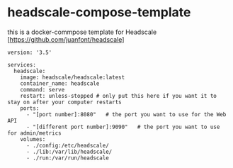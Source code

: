 # headscale-compose-template

this is a docker-commpose template for Headscale [https://github.com/juanfont/headscale]

```
version: '3.5'

services:
  headscale:
    image: headscale/headscale:latest
    container_name: headscale
    command: serve
    restart: unless-stopped # only put this here if you want it to stay on after your computer restarts
    ports:
      - "[port number]:8080"   # the port you want to use for the Web API
      - "[different port number]:9090"   # the port you want to use for admin/metrics
    volumes:
      - ./config:/etc/headscale/
      - ./lib:/var/lib/headscale/
      - ./run:/var/run/headscale
